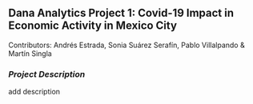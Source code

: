 ## Dana Analytics Project 1: Covid-19 Impact in Economic Activity in Mexico City
Contributors: Andrés Estrada, Sonia Suárez Serafín, Pablo Villalpando & Martín Singla

### _Project Description_
add description
